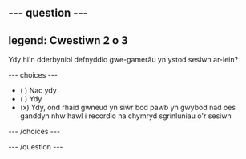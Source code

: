 --- question ---
---
legend: Cwestiwn 2 o 3
---

Ydy hi'n dderbyniol defnyddio gwe-gamerâu yn ystod sesiwn ar-lein?

--- choices ---

- ( ) Nac ydy
- ( ) Ydy
- (x) Ydy, ond rhaid gwneud yn siŵr bod pawb yn gwybod nad oes ganddyn nhw hawl i recordio na chymryd sgrinluniau o'r sesiwn

--- /choices ---

--- /question ---
